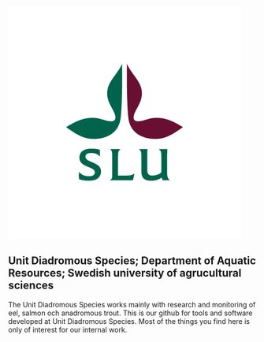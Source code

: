 
![](pics/slu_logo_webb.png)

## Unit Diadromous Species; Department of Aquatic Resources; Swedish university of agrucultural sciences

The Unit Diadromous Species works mainly with research and monitoring of eel, salmon och anadromous trout.
This is our github for tools and software developed at Unit Diadromous Species. Most of the things you find here is only of interest for our internal work.

